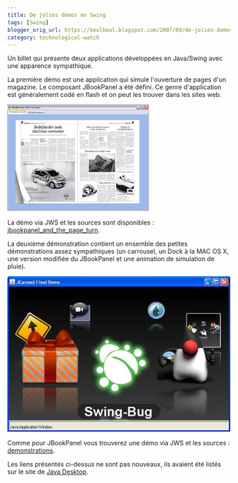 ```yaml
---
title: De jolies démos en Swing
tags: [Swing]
blogger_orig_url: https://keulkeul.blogspot.com/2007/09/de-jolies-demos-en-swing.html
category: technological-watch
---
```


Un billet qui présente deux applications développées en Java/Swing avec une apparence sympathique.

La première démo est une application qui simule l'ouverture de pages d'un magazine. Le composant JBookPanel a été défini. Ce genre d'application est généralement codé en flash et on peut les trouver dans les sites web.

![](/images/jbookpanel-demo.png)

La démo via JWS et les sources sont disponibles : [jbookpanel\_and\_the\_page\_turn](http://jroller.com/pieterjan/entry/jbookpanel_and_the_page_turn).
  
La deuxième démonstration contient un ensemble des petites démonstrations assez sympathiques (un carrousel, un Dock à la MAC OS X, une version modifiée du JBookPanel et une animation de simulation de pluie).  
  
![](/images/carrousel.jpg)

Comme pour JBookPanel vous trouverez une démo via JWS et les sources : [demonstrations](http://www.blogofbug.com/demonstrations/).

Les liens présentés ci-dessus ne sont pas nouveaux, ils avaient été listés sur le site de [Java Desktop](http://community.java.net/javadesktop/).